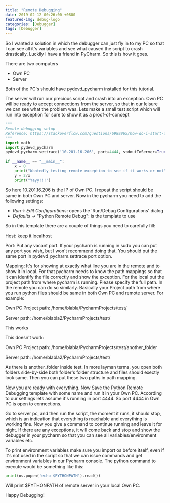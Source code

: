 ```yaml
---
title: "Remote Debugging"
date: 2019-02-12 00:26:00 +0800
featured-img: debug-logo
categories: [Debugger]
tags: [Debugger]
---
```


So I wanted a solution in which the debugger can just fly in to my PC so that I can see all it's variables and see what caused the script to crash drastically. Luckily I have a friend in PyCharm. So this is how it goes.

There are two computers

- Own PC
- Server

Both of the PC's should have pydevd_pycharm installed for this tutorial.

The server will run our precious script and crash into an exception. Own PC will be ready to accept connections from the server, so that in our leisure we can see what the problem was. Lets make a small test script which will run into exception for sure to show it as a proof-of-concept

```python
"""
Remote debugging setup
Reference: https://stackoverflow.com/questions/6989965/how-do-i-start-up-remote-debugging-with-pycharm
"""
import math
import pydevd_pycharm
pydevd_pycharm.settrace('10.201.16.206', port=4444, stdoutToServer=True, stderrToServer=True)

if __name__ == "__main__":
    x = 0
    print("Wantedly testing remote exception to see if it works or not")
    y = 2/x
    print("Yayy!!!")
```

So here 10.201.16.206 is the IP of Own PC. I repeat the script should be same in both Own PC and server. Now in the pycharm you need to add the following settings:

- *Run*-> *Edit Configurations*: opens the 'Run/Debug Configurations' dialog
- *Defaults* -> "Python Remote Debug": is the template to use

So in this template there are a couple of things you need to carefully fill:

Host: keep it localhost

Port: Put any vacant port. If your pycharm is running in sudo you can put any port you wish, but I won't recommend doing that. You should put the same port in pydevd_pycharm.settrace port option.

Mapping: It's for showing at exactly what line you are in the remote and to show it in local. For that pycharm needs to know the path mappings so that it can identify the file correctly and show the exception. For the local put the project path from where pycharm is running. Please specify the full path. In the remote you can do so similarly. Basically your Project path from where you run python files should be same in both Own PC and remote server. For example:

Own PC Project path: /home/blabla/PycharmProjects/test/

Server path: /home/blabla2/PycharmProjects/test/

This works

This doesn't work:

Own PC Project path: /home/blabla/PycharmProjects/test/another_folder

Server path: /home/blabla2/PycharmProjects/test/

As there is another_folder inside test. In more layman terms, you open both folders side-by-side both folder's folder structure and files should exectly look same. Then you can put these two paths in path mapping.

Now you are ready with everything. Now Save the Python Remote Debugging template with some name and run it in your Own PC.  According to our settings lets assume it's running in port 4444. So port 4444 in Own PC is open to connections.

Go to server pc, and then run the script, the moment it runs, it should stop, which is an indication that everything is reachable and everything is working fine. Now you give a command to continue running and leave it for night. If there are any exceptions, it will come back and stop and show the debugger in your pycharm so that you can see all variables/environment variables etc.

To print environment variables make sure you import os before itself, even if it's not used in the script so that we can issue commands and get environment variables in our Pycharm console. The python command to execute would be something like this:

```python
print(os.popen('echo $PYTHONPATH').read())
```

Will print $PYTHONPATH of remote server in your local Own PC.

Happy Debugging!







